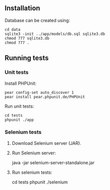 ## Installation ##

Database can be created using:

	cd data
	sqlite3 -init ../app/models/db.sql sqlite3.db
	chmod 777 sqlite3.db
	chmod 777 .

## Running tests ##

### Unit tests ###

Install PHPUnit:

	pear config-set auto_discover 1
	pear install pear.phpunit.de/PHPUnit

Run unit tests:

	cd tests
	phpunit ./app

### Selenium tests ###

1. Download Selenium server (JAR).
2. Run Selenium server:

	java -jar selenium-server-standalone.jar

3. Run selenium tests:

	cd tests
	phpunit ./selenium

